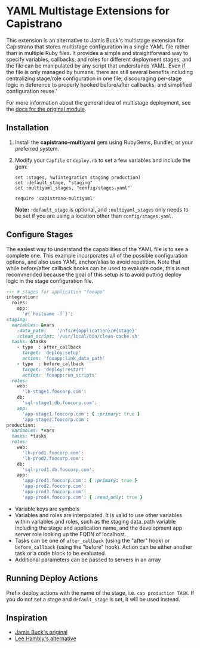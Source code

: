 YAML Multistage Extensions for Capistrano
=========================================

This extension is an alternative to Jamis Buck's multistage extension for Capistrano that stores multistage configuration in a single YAML file rather than in multiple Ruby files.  It provides a simple and straightforward way to specify variables, callbacks, and roles for different deployment stages, and the file can be manipulated by any script that understands YAML.  Even if the file is only managed by humans, there are still several benefits including centralizing stage/role configuration in one file, discouraging per-stage logic in deference to properly hooked before/after callbacks, and simplified configuration reuse.'

For more information about the general idea of multistage deployment, see the [docs for the original module](https://github.com/capistrano/capistrano/wiki/2.x-Multistage-Extension/).

## Installation

1.  Install the **capistrano-multiyaml** gem using RubyGems, Bundler, or your preferred system.
2.  Modify your `Capfile` or `deploy.rb` to set a few variables and include the gem:

        set :stages, %w(integration staging production)
        set :default_stage, "staging"
        set :multiyaml_stages, "config/stages.yaml"`
        
        require 'capistrano-multiyaml'

    **Note:** `:default_stage` is optional, and `:multiyaml_stages` only needs to be set if you are using a location other than `config/stages.yaml`.

## Configure Stages

The easiest way to understand the capabilities of the YAML file is to see a complete one.  This example incorporates all of the possible configuration options, and also uses YAML anchor/alias to avoid repetition. Note that while before/after callback hooks can be used to evaluate code, this is not recommended because the goal of this setup is to avoid putting deploy logic in the stage configuration file.

```ruby
--- # stages for application "fooapp"
integration:
  roles:
    app:
      '#{`hostname -f`}':
staging: 
  variables: &vars
    :data_path:    '/nfs/#{application}/#{stage}'
    :clean_script: '/usr/local/bin/clean-cache.sh'
  tasks: &tasks
    - type  : after_callback
      target: 'deploy:setup'
      action: 'fooapp:link_data_path'
    - type  : before_callback
      target: 'deploy:restart'
      action: 'fooapp:run_scripts'
  roles: 
    web:
      'lb-stage1.foocorp.com':
    db:
      'sql-stage1.db.foocorp.com':
    app: 
      'app-stage1.foocorp.com': { :primary: true }
      'app-stage2.foocorp.com':
production:
  variables: *vars
  tasks: *tasks
  roles: 
    web:
      'lb-prod1.foocorp.com':
      'lb-prod2.foocorp.com':
    db:
      'sql-prod1.db.foocorp.com':
    app:
      'app-prod1.foocorp.com': { :primary: true }
      'app-prod2.foocorp.com':
      'app-prod3.foocorp.com':
      'app-prod4.foocorp.com': { :read_only: true }
```

* Variable keys are symbols
* Variables and roles are interpolated. It is valid to use other variables within variables and roles, such as the staging data_path variable including the stage and application name, and the development app server role looking up the FQDN of localhost.
* Tasks can be one of `after_callback` (using the "after" hook) or `before_callback` (using the "before" hook).  Action can be either another task or a code block to be evaluated.
* Additional parameters can be passed to servers in an array

## Running Deploy Actions

Prefix deploy actions with the name of the stage, i.e. `cap production TASK`.  If you do not set a stage and `default_stage` is set, it will be used instead.

## Inspiration

* [Jamis Buck's original](https://github.com/capistrano/capistrano/wiki/2.x-Multistage-Extension)
* [Lee Hambly's alternative](https://github.com/leehambley/capistrano-yaml-multistage)
